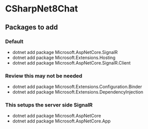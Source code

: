 # CSharpNet8Chat

## Packages to add
### Default
- dotnet add package Microsoft.AspNetCore.SignalR
- dotnet add package Microsoft.Extensions.Hosting
- dotnet add package Microsoft.AspNetCore.SignalR.Client

### Review this may not be needed
- dotnet add package Microsoft.Extensions.Configuration.Binder
- dotnet add package Microsoft.Extensions.DependencyInjection

### This setups the server side SignalR
- dotnet add package Microsoft.AspNetCore
- dotnet add package Microsoft.AspNetCore.App
